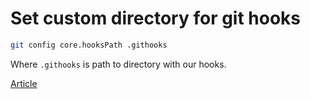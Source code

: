 # Set custom directory for git hooks

```sh
git config core.hooksPath .githooks
```

Where `.githooks` is path to directory with our hooks.

[Article](https://fjolt.com/article/setup-githooks-in-repo)
